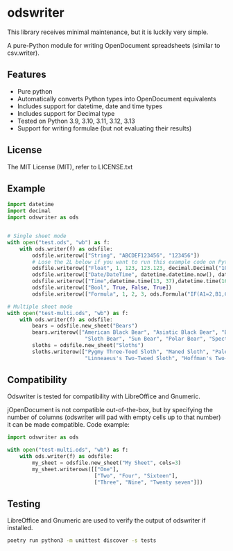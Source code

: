 odswriter
=========

This library receives minimal maintenance, but it is luckily very simple.

A pure-Python module for writing OpenDocument spreadsheets (similar to csv.writer).

Features
-------------
 - Pure python
 - Automatically converts Python types into OpenDocument equivalents
 - Includes support for datetime, date and time types
 - Includes support for Decimal type
 - Tested on Python 3.9, 3.10, 3.11, 3.12, 3.13
 - Support for writing formulae (but not evaluating their results)

License
-----------
The MIT License (MIT), refer to LICENSE.txt

Example
---------
```python
import datetime
import decimal
import odswriter as ods


# Single sheet mode
with open("test.ods", "wb") as f:
    with ods.writer(f) as odsfile:
        odsfile.writerow(["String", "ABCDEF123456", "123456"])
        # Lose the 2L below if you want to run this example code on Python 3, Python 3 has no long type.
        odsfile.writerow(["Float", 1, 123, 123.123, decimal.Decimal("10.321")])
        odsfile.writerow(["Date/DateTime", datetime.datetime.now(), datetime.date(1989, 11, 9)])
        odsfile.writerow(["Time",datetime.time(13, 37),datetime.time(16, 17, 18)])
        odsfile.writerow(["Bool", True, False, True])
        odsfile.writerow(["Formula", 1, 2, 3, ods.Formula("IF(A1=2,B1,C1)")])

# Multiple sheet mode
with open("test-multi.ods", "wb") as f:
    with ods.writer(f) as odsfile:
        bears = odsfile.new_sheet("Bears")
        bears.writerow(["American Black Bear", "Asiatic Black Bear", "Brown Bear", "Giant Panda", "Qinling Panda",
                         "Sloth Bear", "Sun Bear", "Polar Bear", "Spectacled Bear"])
        sloths = odsfile.new_sheet("Sloths")
        sloths.writerow(["Pygmy Three-Toed Sloth", "Maned Sloth", "Pale-Throated Sloth", "Brown-Throated Sloth",
                         "Linneaeus's Two-Twoed Sloth", "Hoffman's Two-Toed Sloth"])
```

Compatibility
-------------
Odswriter is tested for compatibility with LibreOffice and Gnumeric. 

jOpenDocument is not compatible out-of-the-box, but by specifying the number of columns (odswriter will pad with empty
cells up to that number) it can be made compatible. Code example:

```python
import odswriter as ods

with open("test-multi.ods", "wb") as f:
    with ods.writer(f) as odsfile:
        my_sheet = odsfile.new_sheet("My Sheet", cols=3)
        my_sheet.writerows([["One"],
                            ["Two", "Four", "Sixteen"],
                            ["Three", "Nine", "Twenty seven"]])

```

Testing
-------
LibreOffice and Gnumeric are used to verify the output of odswriter if installed.

```bash
poetry run python3 -m unittest discover -s tests
```